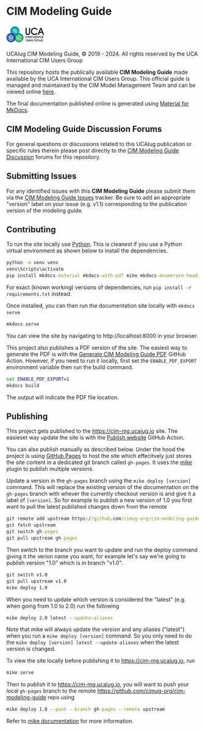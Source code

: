# CIM Modeling Guide

![image](docs/images/media/image-header-1.png)

UCAIug CIM Modeling Guide, © 2019 - 2024. All rights reserved by the UCA International CIM Users Group

This repository hosts the publically available **CIM Modeling Guide** made available by the UCA International CIM Users Group. This official guide is managed and maintained by the CIM Model Management Team and can be viewed online [here](https://cim-mg.ucaiug.io/).

The final documentation published online is generated using [Material for MkDocs](https://squidfunk.github.io/mkdocs-material).

## CIM Modeling Guide Discussion Forums

For general questions or discussions related to this UCAIug publication or specific rules therein please post directly to the [CIM Modeling Guide Discussion](https://github.com/cimug-org/cim-modeling-guide/discussions) forums for this repository.

## Submitting Issues
For any identified issues with this **CIM Modeling Guide** please submit them via the [CIM Modeling Guide Issues](https://github.com/cimug-org/cim-modeling-guide/issues) tracker. Be sure to add an appropriate "version" label on your issue (e.g. v1.1) corresponding to the publication version of the modeling guide.

## Contributing
To run the site locally use [Python](https://www.python.org/). This is cleanest if you use a Python virtual environment as shown below to install the dependencies.
```cmd
python -m venv venv
venv\Scripts\activate
pip install mkdocs-material mkdocs-with-pdf mike mkdocs-enumerate-headings-plugin
```
For exact (known working) versions of dependencies, run `pip install -r requirements.txt` instead.

Once installed, you can then run the documentation site locally with `mkdocs serve`
```cmd
mkdocs serve
```
You can view the site by navigating to http://localhost:8000 in your browser.

This project also publishes a PDF version of the site. The easiest way to generate the PDF is with the [Generate CIM Modeling Guide PDF](https://github.com/cimug-org/cim-modeling-guide/actions/workflows/generate-pdf.yml) GitHub Action. However, if you need to run it locally, first set the `ENABLE_PDF_EXPORT` environment variable then run the build command.

```cmd
set ENABLE_PDF_EXPORT=1
mkdocs build
```
The output will indicate the PDF file location.

## Publishing
This project gets published to the https://cim-mg.ucaiug.io site. The easieset way update the site is with the [Publish website](https://github.com/cimug-org/cim-modeling-guide/actions/workflows/publish-site.yml) GitHub Action.

You can also publish manually as described below. Under the hood the project is using [GitHub Pages](https://pages.github.com/) to host the site which effecitvely just stores the site content in a dedicated git branch called `gh-pages`. It uses the [mike](https://github.com/jimporter/mike) plugin to publish multiple versions.

Update a version in the `gh-pages` branch using the `mike deploy [version]` command. This will replace the existing version of the documentation on the `gh-pages` branch with whever the currently checkout version is and give it a label of `[version]`. So for example to publish a new version of 1.0 you first want to pull the latest published changes down from the remote
```cmd
git remote add upstream https://github.com/cimug-org/cim-modeling-guide
git fetch upstream
git switch gh-pages
git pull upstream gh-pages
```
Then switch to the branch you want to update and run the deploy command giving it the verion name you want, for example let's say we're going to publish version "1.0" which is in branch "v1.0".
```cmd
git switch v1.0
git pull upstream v1.0
mike deploy 1.0
```

When you need to update which version is considered the "latest" (e.g. when going from 1.0 to 2.0) run the following
```cmd
mike deploy 2.0 latest --update-aliases
```
Note that mike will always update the version and any aliases ("latest") when you run a `mike deploy [version]` command. So you only need to do the `mike deploy [version] latest --update-aliases` when the latest version is changed.

To view the site locally before publishing it to https://cim-mg.ucaiug.io, run
```cmd
mike serve
```
Then to publish it to https://cim-mg.ucaiug.io, you will want to push your local `gh-pages` branch to the remote https://github.com/cimug-org/cim-modeling-guide repo using
```cmd
mike deploy 1.0 --push --branch gh-pages --remote upstream
```

Refer to [mike documentation](https://github.com/jimporter/mike) for more information.
